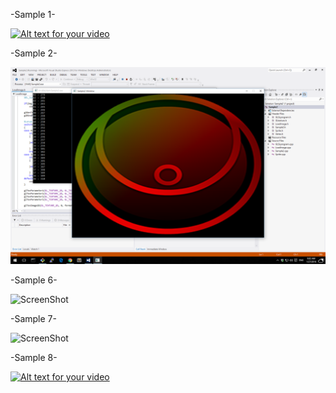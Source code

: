 -Sample 1-

[![Alt text for your video](http://img.youtube.com/vi/d-LG83sywxQ/0.jpg)](https://www.youtube.com/watch?v=d-LG83sywxQ)

-Sample 2-

![ScreenShot](https://github.com/bagidea/SDL2OpenGLSample2D/blob/master/s2.png)

-Sample 6-

![ScreenShot](https://fbcdn-sphotos-h-a.akamaihd.net/hphotos-ak-xap1/t31.0-8/12525345_1045975275474298_8478995989902100468_o.jpg)

-Sample 7-

![ScreenShot](https://scontent-sin1-1.xx.fbcdn.net/hphotos-xlt1/l/t31.0-8/12605312_1046013335470492_3801395870239670415_o.jpg)

-Sample 8-

[![Alt text for your video](http://img.youtube.com/vi/Tn6NYIYOCzE/0.jpg)](https://www.youtube.com/watch?v=Tn6NYIYOCzE)